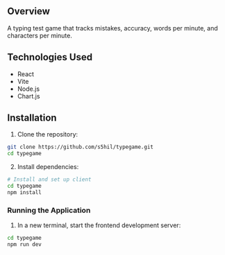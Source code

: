 ## Overview
A typing test game that tracks mistakes, accuracy, words per minute, and characters per minute.

## Technologies Used
- React
- Vite
- Node.js
- Chart.js

## Installation

1. Clone the repository:
```bash
git clone https://github.com/s5hil/typegame.git
cd typegame
```

2. Install dependencies:
```bash
# Install and set up client
cd typegame
npm install
```

### Running the Application

1. In a new terminal, start the frontend development server:
```bash
cd typegame
npm run dev
```
